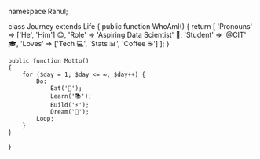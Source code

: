 namespace Rahul;

class Journey extends Life 
{
    public function WhoAmI()
    {
        return [
            'Pronouns' => ['He', 'Him'] 😊,
            'Role' => 'Aspiring Data Scientist' 🧠,
            'Student' => '@CIT' 🎓,
            'Loves' => ['Tech 💻', 'Stats 📊', 'Coffee ☕']
        ];
    }
    
    public function Motto()
    {
        for ($day = 1; $day <= ∞; $day++) {
            Do:
                Eat('🍕');
                Learn('📚');
                Build('⚡');
                Dream('🌟');
            Loop;
        }
    }
}
